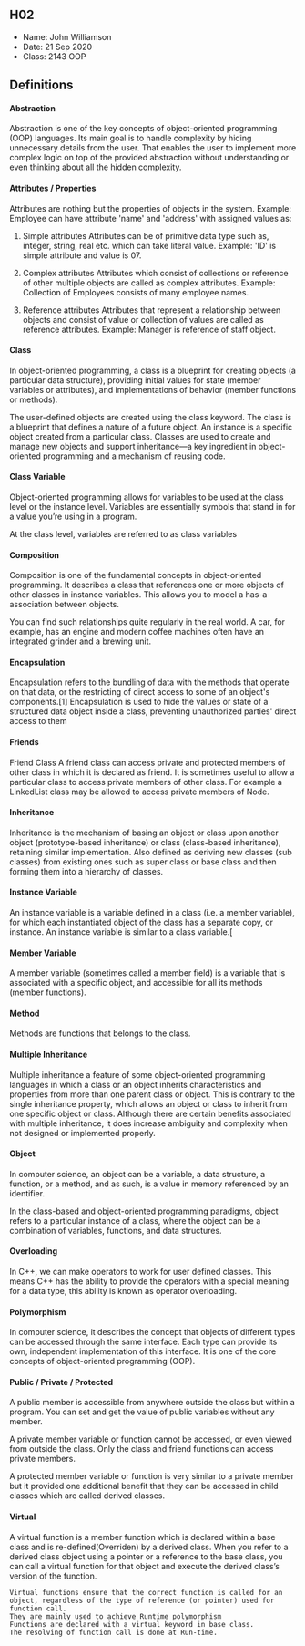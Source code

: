 ## H02

- Name: John Williamson
- Date: 21 Sep 2020
- Class: 2143 OOP

## Definitions

#### Abstraction
Abstraction is one of the key concepts of object-oriented programming (OOP) languages. Its main goal is to handle complexity by hiding unnecessary details from the user. That enables the user to implement more complex logic on top of the provided abstraction without understanding or even thinking about all the hidden complexity.

#### Attributes / Properties
Attributes are nothing but the properties of objects in the system.
Example: Employee can have attribute 'name' and 'address' with assigned values as:

1. Simple attributes
Attributes can be of primitive data type such as, integer, string, real etc. which can take literal value.
Example: 'ID' is simple attribute and value is 07.

2. Complex attributes
Attributes which consist of collections or reference of other multiple objects are called as complex attributes.
Example: Collection of Employees consists of many employee names.

3. Reference attributes
Attributes that represent a relationship between objects and consist of value or collection of values are called as reference attributes.
Example: Manager is reference of staff object.

#### Class
In object-oriented programming, a class is a blueprint for creating objects (a particular data structure), providing initial values for state (member variables or attributes), and implementations of behavior (member functions or methods).

The user-defined objects are created using the class keyword. The class is a blueprint that defines a nature of a future object. An instance is a specific object created from a particular class. Classes are used to create and manage new objects and support inheritance—a key ingredient in object-oriented programming and a mechanism of reusing code.

#### Class Variable
Object-oriented programming allows for variables to be used at the class level or the instance level. Variables are essentially symbols that stand in for a value you’re using in a program.

At the class level, variables are referred to as class variables

#### Composition
Composition is one of the fundamental concepts in object-oriented programming. It describes a class that references one or more objects of other classes in instance variables. This allows you to model a has-a association between objects.

You can find such relationships quite regularly in the real world. A car, for example, has an engine and modern coffee machines often have an integrated grinder and a brewing unit.

#### Encapsulation
Encapsulation refers to the bundling of data with the methods that operate on that data, or the restricting of direct access to some of an object's components.[1] Encapsulation is used to hide the values or state of a structured data object inside a class, preventing unauthorized parties' direct access to them

#### Friends
Friend Class A friend class can access private and protected members of other class in which it is declared as friend. It is sometimes useful to allow a particular class to access private members of other class. For example a LinkedList class may be allowed to access private members of Node.

#### Inheritance
Inheritance is the mechanism of basing an object or class upon another object (prototype-based inheritance) or class (class-based inheritance), retaining similar implementation. Also defined as deriving new classes (sub classes) from existing ones such as super class or base class and then forming them into a hierarchy of classes.

#### Instance Variable
An instance variable is a variable defined in a class (i.e. a member variable), for which each instantiated object of the class has a separate copy, or instance. An instance variable is similar to a class variable.[

#### Member Variable
A member variable (sometimes called a member field) is a variable that is associated with a specific object, and accessible for all its methods (member functions). 

#### Method
Methods are functions that belongs to the class.

#### Multiple Inheritance
Multiple inheritance a feature of some object-oriented programming languages in which a class or an object inherits characteristics and properties from more than one parent class or object. This is contrary to the single inheritance property, which allows an object or class to inherit from one specific object or class. Although there are certain benefits associated with multiple inheritance, it does increase ambiguity and complexity when not designed or implemented properly. 

#### Object
In computer science, an object can be a variable, a data structure, a function, or a method, and as such, is a value in memory referenced by an identifier.

In the class-based and object-oriented programming paradigms, object refers to a particular instance of a class, where the object can be a combination of variables, functions, and data structures. 

#### Overloading
In C++, we can make operators to work for user defined classes. This means C++ has the ability to provide the operators with a special meaning for a data type, this ability is known as operator overloading.

#### Polymorphism
In computer science, it describes the concept that objects of different types can be accessed through the same interface. Each type can provide its own, independent implementation of this interface. It is one of the core concepts of object-oriented programming (OOP).

#### Public / Private / Protected
A public member is accessible from anywhere outside the class but within a program. You can set and get the value of public variables without any member.

A private member variable or function cannot be accessed, or even viewed from outside the class. Only the class and friend functions can access private members.

A protected member variable or function is very similar to a private member but it provided one additional benefit that they can be accessed in child classes which are called derived classes.

#### Virtual
A virtual function is a member function which is declared within a base class and is re-defined(Overriden) by a derived class. When you refer to a derived class object using a pointer or a reference to the base class, you can call a virtual function for that object and execute the derived class’s version of the function.

    Virtual functions ensure that the correct function is called for an object, regardless of the type of reference (or pointer) used for function call.
    They are mainly used to achieve Runtime polymorphism
    Functions are declared with a virtual keyword in base class.
    The resolving of function call is done at Run-time.
